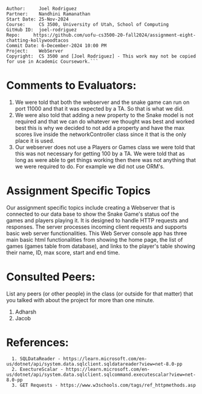 ﻿```
Author:     Joel Rodriguez
Partner:    Nandhini Ramanathan
Start Date: 25-Nov-2024
Course:     CS 3500, University of Utah, School of Computing
GitHub ID:  joel-rodriguez
Repo:     https://github.com/uofu-cs3500-20-fall2024/assignment-eight-chatting-kollywoodtacos
Commit Date: 6-December-2024 10:00 PM
Project:    WebServer
Copyright:  CS 3500 and [Joel Rodriguez] - This work may not be copied for use in Academic Coursework.```
```

# Comments to Evaluators:
1. We were told that both the webserver and the snake game can run on port 11000 and that it was expected by a TA. So that is what we did.
2. We were also told that adding a new property to the Snake model is not required and that we can do whatever we thought was best and worked best 
   this is why we decided to not add a property and have the max scores live inside the networkController class since it that is the only place it is used.
3. Our webserver does not use a Players or Games class we were told that this was not necessary for getting 100 by a TA. We were told that as long as were able to get things
   working then there was not anything that we were required to do. For example we did not use ORM's.

# Assignment Specific Topics
Our assignment specific topics include creating a Webserver that is connected to our data base to show the Snake Game's status oof the 
games and players playing it. It is designed to handle HTTP requests and responses. The server processes incoming client requests and 
supports basic web server functionalities. This Web Server console app has three main basic html functionalities from showing
the home page, the list of games (games table from database), and links to the player's table showing their name, ID, max score, start and 
end time.

# Consulted Peers:
List any peers (or other people) in the class (or outside for that matter) that you talked with about the project for more than one minute.

1. Adharsh
2. Jacob

# References:
      1. SQLDataReader - https://learn.microsoft.com/en-us/dotnet/api/system.data.sqlclient.sqldatareader?view=net-8.0-pp
      2. ExectureScalar - https://learn.microsoft.com/en-us/dotnet/api/system.data.sqlclient.sqlcommand.executescalar?view=net-8.0-pp
      3. GET Requests - https://www.w3schools.com/tags/ref_httpmethods.asp
